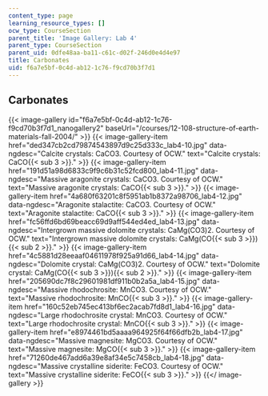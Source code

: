 ```yaml
---
content_type: page
learning_resource_types: []
ocw_type: CourseSection
parent_title: 'Image Gallery: Lab 4'
parent_type: CourseSection
parent_uid: 0dfe48aa-ba11-c61c-d02f-246d0e4d4e97
title: Carbonates
uid: f6a7e5bf-0c4d-ab12-1c76-f9cd70b3f7d1
---
```


Carbonates
----------
{{< image-gallery id="f6a7e5bf-0c4d-ab12-1c76-f9cd70b3f7d1_nanogallery2" baseUrl="/courses/12-108-structure-of-earth-materials-fall-2004/" >}}
{{< image-gallery-item href="ded347cb2cd79874543897d9c25d333c_lab4-10.jpg" data-ngdesc="Calcite crystals: CaCO3. Courtesy of OCW." text="Calcite crystals: CaCO{{< sub 3 >}}." >}}
{{< image-gallery-item href="191d51a98d6833c9f9c6b31c52fcd800_lab4-11.jpg" data-ngdesc="Massive aragonite crystals: CaCO3. Courtesy of OCW." text="Massive aragonite crystals: CaCO{{< sub 3 >}}." >}}
{{< image-gallery-item href="4a680f63201c8f5951ab1b8372a98706_lab4-12.jpg" data-ngdesc="Aragonite stalactite: CaCO3. Courtesy of OCW." text="Aragonite stalactite: CaCO{{< sub 3 >}}." >}}
{{< image-gallery-item href="fc56ffd6bd69beacc69d9aff544ed4ed_lab4-13.jpg" data-ngdesc="Intergrown massive dolomite crystals: CaMg(CO3)2. Courtesy of OCW." text="Intergrown massive dolomite crystals: CaMg(CO{{< sub 3 >}}){{< sub 2 >}}." >}}
{{< image-gallery-item href="4c5881d28eeaaf04611978f925a91d66_lab4-14.jpg" data-ngdesc="Dolomite crystal: CaMg(CO3)2. Courtesy of OCW." text="Dolomite crystal: CaMg(CO{{< sub 3 >}}){{< sub 2 >}}." >}}
{{< image-gallery-item href="205690dc7f8c29601981df911b0b2a5a_lab4-15.jpg" data-ngdesc="Massive rhodochrosite: MnCO3. Courtesy of OCW." text="Massive rhodochrosite: MnCO{{< sub 3 >}}." >}}
{{< image-gallery-item href="160c52eb745ec413bf6ec2acab7fd8d1_lab4-16.jpg" data-ngdesc="Large rhodochrosite crystal: MnCO3. Courtesy of OCW." text="Large rhodochrosite crystal: MnCO{{< sub 3 >}}." >}}
{{< image-gallery-item href="e8974461bd5aaaa964925f64f66dfb2b_lab4-17.jpg" data-ngdesc="Massive magnesite: MgCO3. Courtesy of OCW." text="Massive magnesite: MgCO{{< sub 3 >}}." >}}
{{< image-gallery-item href="71260de467add6a39e8af34e5c7458cb_lab4-18.jpg" data-ngdesc="Massive crystalline siderite: FeCO3. Courtesy of OCW." text="Massive crystalline siderite: FeCO{{< sub 3 >}}." >}}
{{</ image-gallery >}}